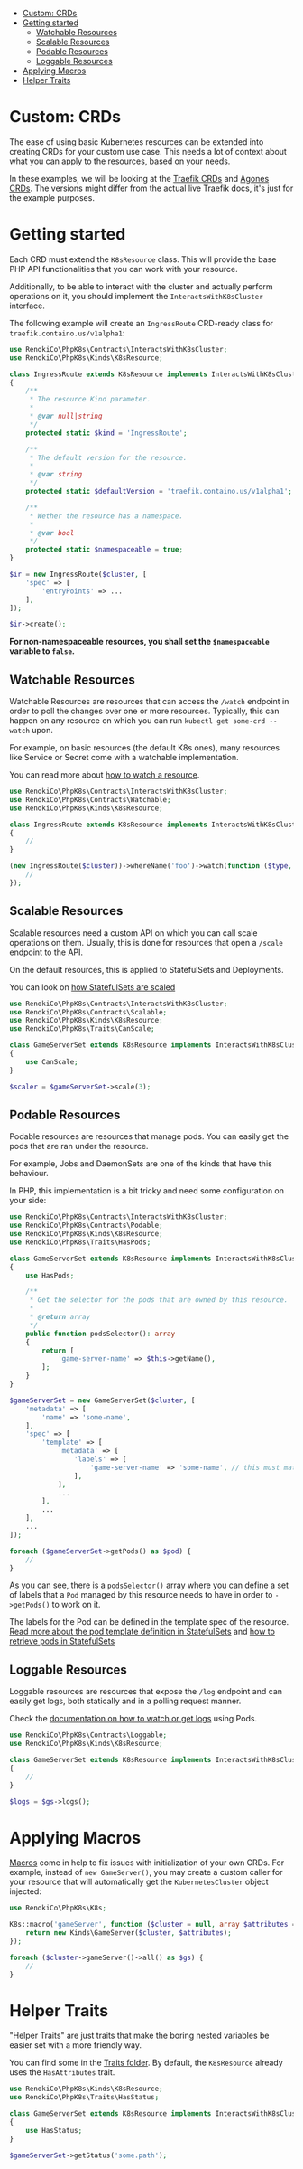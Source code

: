 - [Custom: CRDs](#custom-crds)
- [Getting started](#getting-started)
  - [Watchable Resources](#watchable-resources)
  - [Scalable Resources](#scalable-resources)
  - [Podable Resources](#podable-resources)
  - [Loggable Resources](#loggable-resources)
- [Applying Macros](#applying-macros)
- [Helper Traits](#helper-traits)

# Custom: CRDs

The ease of using basic Kubernetes resources can be extended into creating CRDs for your custom use case. This needs a lot of context about what you can apply to the resources, based on your needs.

In these examples, we will be looking at the [Traefik CRDs](https://doc.traefik.io/traefik/routing/providers/kubernetes-crd) and [Agones CRDs](https://github.com/googleforgames/agones/tree/main/install/helm/agones/templates/crds). The versions might differ from the actual live Traefik docs, it's just for the example purposes.

# Getting started

Each CRD must extend the `K8sResource` class. This will provide the base PHP API functionalities that you can work with your resource.

Additionally, to be able to interact with the cluster and actually perform operations on it, you should implement the `InteractsWithK8sCluster` interface.


The following example will create an `IngressRoute` CRD-ready class for `traefik.containo.us/v1alpha1`:

```php
use RenokiCo\PhpK8s\Contracts\InteractsWithK8sCluster;
use RenokiCo\PhpK8s\Kinds\K8sResource;

class IngressRoute extends K8sResource implements InteractsWithK8sCluster
{
    /**
     * The resource Kind parameter.
     *
     * @var null|string
     */
    protected static $kind = 'IngressRoute';

    /**
     * The default version for the resource.
     *
     * @var string
     */
    protected static $defaultVersion = 'traefik.containo.us/v1alpha1';

    /**
     * Wether the resource has a namespace.
     *
     * @var bool
     */
    protected static $namespaceable = true;
}

$ir = new IngressRoute($cluster, [
    'spec' => [
        'entryPoints' => ...
    ],
]);

$ir->create();
```

**For non-namespaceable resources, you shall set the `$namespaceable` variable to `false`.**

## Watchable Resources

Watchable Resources are resources that can access the `/watch` endpoint in order to poll the changes over one or more resources. Typically, this can happen on any resource on which you can run `kubectl get some-crd --watch` upon.

For example, on basic resources (the default K8s ones), many resources like Service or Secret come with a watchable implementation.

You can read more about [how to watch a resource](RESOURCES-GETTING-STARTED.md#watch-resource).

```php
use RenokiCo\PhpK8s\Contracts\InteractsWithK8sCluster;
use RenokiCo\PhpK8s\Contracts\Watchable;
use RenokiCo\PhpK8s\Kinds\K8sResource;

class IngressRoute extends K8sResource implements InteractsWithK8sCluster, Watchable
{
    //
}

(new IngressRoute($cluster))->whereName('foo')->watch(function ($type, $ir) {
    //
});
```

## Scalable Resources

Scalable resources need a custom API on which you can call scale operations on them. Usually, this is done for resources that open a `/scale` endpoint to the API.

On the default resources, this is applied to StatefulSets and Deployments.

You can look on [how StatefulSets are scaled](kinds/StatefulSet.md#scaling)

```php
use RenokiCo\PhpK8s\Contracts\InteractsWithK8sCluster;
use RenokiCo\PhpK8s\Contracts\Scalable;
use RenokiCo\PhpK8s\Kinds\K8sResource;
use RenokiCo\PhpK8s\Traits\CanScale;

class GameServerSet extends K8sResource implements InteractsWithK8sCluster, Scalable
{
    use CanScale;
}

$scaler = $gameServerSet->scale(3);
```

## Podable Resources

Podable resources are resources that manage pods. You can easily get the pods that are ran under the resource.

For example, Jobs and DaemonSets are one of the kinds that have this behaviour.

In PHP, this implementation is a bit tricky and need some configuration on your side:

```php
use RenokiCo\PhpK8s\Contracts\InteractsWithK8sCluster;
use RenokiCo\PhpK8s\Contracts\Podable;
use RenokiCo\PhpK8s\Kinds\K8sResource;
use RenokiCo\PhpK8s\Traits\HasPods;

class GameServerSet extends K8sResource implements InteractsWithK8sCluster, Podable
{
    use HasPods;

    /**
     * Get the selector for the pods that are owned by this resource.
     *
     * @return array
     */
    public function podsSelector(): array
    {
        return [
            'game-server-name' => $this->getName(),
        ];
    }
}

$gameServerSet = new GameServerSet($cluster, [
    'metadata' => [
        'name' => 'some-name',
    ],
    'spec' => [
        'template' => [
            'metadata' => [
                'labels' => [
                    'game-server-name' => 'some-name', // this must match
                ],
            ],
            ...
        ],
        ...
    ],
    ...
]);

foreach ($gameServerSet->getPods() as $pod) {
    //
}
```

As you can see, there is a `podsSelector()` array where you can define a set of labels that a `Pod` managed by this resource needs to have in order to `->getPods()` to work on it.

The labels for the Pod can be defined in the template spec of the resource. [Read more about the pod template definition in StatefulSets](kinds/StatefulSet.md#example) and [how to retrieve pods in StatefulSets](kinds/StatefulSet.md#getting-pods)


## Loggable Resources

Loggable resources are resources that expose the `/log` endpoint and can easily get logs, both statically and in a polling request manner.

Check the [documentation on how to watch or get logs](kinds/Pod.md#pod-logs) using Pods.

```php
use RenokiCo\PhpK8s\Contracts\Loggable;
use RenokiCo\PhpK8s\Kinds\K8sResource;

class GameServerSet extends K8sResource implements InteractsWithK8sCluster, Loggable
{
    //
}

$logs = $gs->logs();
```

# Applying Macros

[Macros](kinds/Resource.md#macros) come in help to fix issues with initialization of your own CRDs. For example, instead of `new GameServer()`, you may create a custom caller for your resource that will automatically get the `KubernetesCluster` object injected:

```php
use RenokiCo\PhpK8s\K8s;

K8s::macro('gameServer', function ($cluster = null, array $attributes = []) {
    return new Kinds\GameServer($cluster, $attributes);
});

foreach ($cluster->gameServer()->all() as $gs) {
    //
}
```

# Helper Traits

"Helper Traits" are just traits that make the boring nested variables be easier set with a more friendly way.

You can find some in the [Traits folder](../../master/src/Traits). By default, the `K8sResource` already uses the `HasAttributes` trait.

```php
use RenokiCo\PhpK8s\Kinds\K8sResource;
use RenokiCo\PhpK8s\Traits\HasStatus;

class GameServerSet extends K8sResource implements InteractsWithK8sCluster
{
    use HasStatus;
}

$gameServerSet->getStatus('some.path');
```
